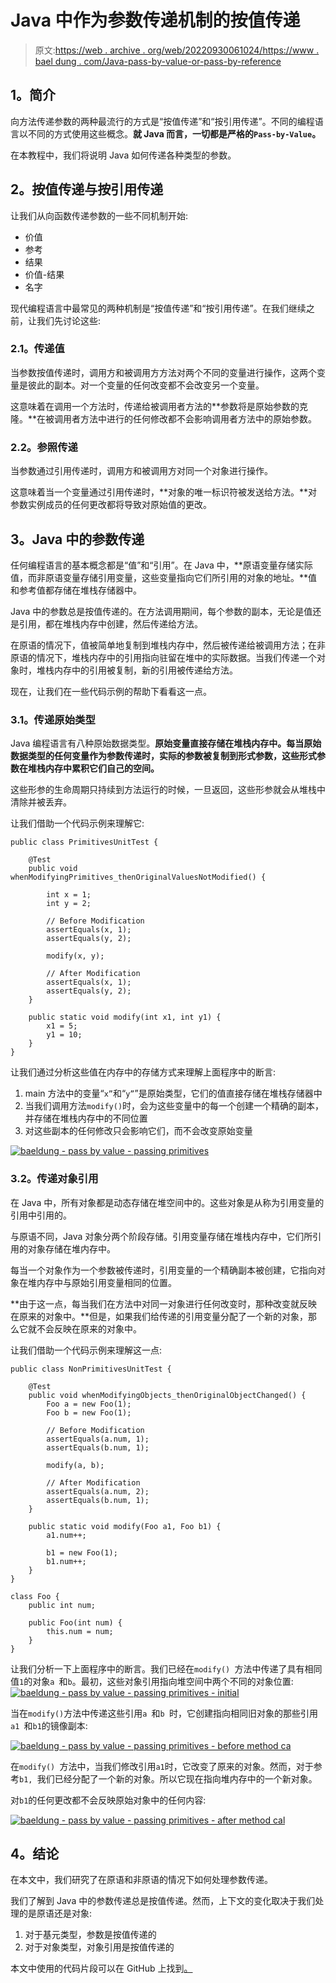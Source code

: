 # Java 中作为参数传递机制的按值传递

> 原文:[https://web . archive . org/web/20220930061024/https://www . bael dung . com/Java-pass-by-value-or-pass-by-reference](https://web.archive.org/web/20220930061024/https://www.baeldung.com/java-pass-by-value-or-pass-by-reference)

## **1。简介**

向方法传递参数的两种最流行的方式是“按值传递”和“按引用传递”。不同的编程语言以不同的方式使用这些概念。**就 Java 而言，一切都是严格的`Pass-by-Value`。**

在本教程中，我们将说明 Java 如何传递各种类型的参数。

## **2。按值传递与按引用传递**

让我们从向函数传递参数的一些不同机制开始:

*   价值
*   参考
*   结果
*   价值-结果
*   名字

现代编程语言中最常见的两种机制是“按值传递”和“按引用传递”。在我们继续之前，让我们先讨论这些:

### **2.1。传递值**

当参数按值传递时，调用方和被调用方方法对两个不同的变量进行操作，这两个变量是彼此的副本。对一个变量的任何改变都不会改变另一个变量。

这意味着在调用一个方法时，传递给被调用者方法的**参数将是原始参数的克隆。**在被调用者方法中进行的任何修改都不会影响调用者方法中的原始参数。

### **2.2。参照传递**

当参数通过引用传递时，调用方和被调用方对同一个对象进行操作。

这意味着当一个变量通过引用传递时，**对象的唯一标识符被发送给方法。**对参数实例成员的任何更改都将导致对原始值的更改。

## **3。Java 中的参数传递**

任何编程语言的基本概念都是“值”和“引用”。在 Java 中，**原语变量存储实际值，而非原语变量存储引用变量，这些变量指向它们所引用的对象的地址。**值和参考值都存储在堆栈存储器中。

Java 中的参数总是按值传递的。在方法调用期间，每个参数的副本，无论是值还是引用，都在堆栈内存中创建，然后传递给方法。

在原语的情况下，值被简单地复制到堆栈内存中，然后被传递给被调用方法；在非原语的情况下，堆栈内存中的引用指向驻留在堆中的实际数据。当我们传递一个对象时，堆栈内存中的引用被复制，新的引用被传递给方法。

现在，让我们在一些代码示例的帮助下看看这一点。

### **3.1。传递原始类型**

Java 编程语言有八种原始数据类型。**原始变量直接存储在堆栈内存中。每当原始数据类型的任何变量作为参数传递时，实际的参数被复制到形式参数，这些形式参数在堆栈内存中累积它们自己的空间。**

这些形参的生命周期只持续到方法运行的时候，一旦返回，这些形参就会从堆栈中清除并被丢弃。

让我们借助一个代码示例来理解它:

```
public class PrimitivesUnitTest {

    @Test
    public void whenModifyingPrimitives_thenOriginalValuesNotModified() {

        int x = 1;
        int y = 2;

        // Before Modification
        assertEquals(x, 1);
        assertEquals(y, 2);

        modify(x, y);

        // After Modification
        assertEquals(x, 1);
        assertEquals(y, 2);
    }

    public static void modify(int x1, int y1) {
        x1 = 5;
        y1 = 10;
    }
} 
```

让我们通过分析这些值在内存中的存储方式来理解上面程序中的断言:

1.  main 方法中的变量“`x”`和“`y”`”是原始类型，它们的值直接存储在堆栈存储器中
2.  当我们调用方法`modify()`时，会为这些变量中的每一个创建一个精确的副本，并存储在堆栈内存中的不同位置
3.  对这些副本的任何修改只会影响它们，而不会改变原始变量

[![baeldung - pass by value - passing primitives](../Images/127694489ac7ec1608f96f06227de2f9.png)](/web/20220923231236/https://www.baeldung.com/wp-content/uploads/2018/05/baeldung_-_pass_by_value_-_passing_primitives.jpg)

### **3.2。传递对象引用**

在 Java 中，所有对象都是动态存储在堆空间中的。这些对象是从称为引用变量的引用中引用的。

与原语不同，Java 对象分两个阶段存储。引用变量存储在堆栈内存中，它们所引用的对象存储在堆内存中。

每当一个对象作为一个参数被传递时，引用变量的一个精确副本被创建，它指向对象在堆内存中与原始引用变量相同的位置。

**由于这一点，每当我们在方法中对同一对象进行任何改变时，那种改变就反映在原来的对象中。**但是，如果我们给传递的引用变量分配了一个新的对象，那么它就不会反映在原来的对象中。

让我们借助一个代码示例来理解这一点:

```
public class NonPrimitivesUnitTest {

    @Test
    public void whenModifyingObjects_thenOriginalObjectChanged() {
        Foo a = new Foo(1);
        Foo b = new Foo(1);

        // Before Modification
        assertEquals(a.num, 1);
        assertEquals(b.num, 1);

        modify(a, b);

        // After Modification
        assertEquals(a.num, 2);
        assertEquals(b.num, 1);
    }

    public static void modify(Foo a1, Foo b1) {
        a1.num++;

        b1 = new Foo(1);
        b1.num++;
    }
}

class Foo {
    public int num;

    public Foo(int num) {
        this.num = num;
    }
}
```

让我们分析一下上面程序中的断言。我们已经在`modify() `方法中传递了具有相同值`1`的对象`a `和`b`。最初，这些对象引用指向堆空间中两个不同的对象位置:
[![baeldung - pass by value - passing primitives - initial](../Images/5d68e3d4cd82720c232e68b4290a4f18.png)](/web/20220923231236/https://www.baeldung.com/wp-content/uploads/2018/05/baeldung_-_pass_by_value_-_passing_primitives_-_initial.jpg)

当在`modify()`方法中传递这些引用`a `和`b `时，它创建指向相同旧对象的那些引用`a1 `和`b1`的镜像副本:

[![baeldung - pass by value - passing primitives - before method ca](../Images/c126e4b09cb72b1942a6139511cce16d.png)](/web/20220923231236/https://www.baeldung.com/wp-content/uploads/2018/05/baeldung_-_pass_by_value_-_passing_primitives_-_before_method_ca.jpg)

在`modify() `方法中，当我们修改引用`a1`时，它改变了原来的对象。然而，对于参考`b1, `我们已经分配了一个新的对象。所以它现在指向堆内存中的一个新对象。

对`b1`的任何更改都不会反映原始对象中的任何内容:

[![baeldung - pass by value - passing primitives - after method cal](../Images/e13070d0f338d8a35ec889f906d0872a.png)](/web/20220923231236/https://www.baeldung.com/wp-content/uploads/2018/05/baeldung_-_pass_by_value_-_passing_primitives_-_after_method_cal.jpg)

## **4。结论**

在本文中，我们研究了在原语和非原语的情况下如何处理参数传递。

我们了解到 Java 中的参数传递总是按值传递。然而，上下文的变化取决于我们处理的是原语还是对象:

1.  对于基元类型，参数是按值传递的
2.  对于对象类型，对象引用是按值传递的

本文中使用的代码片段可以在 GitHub 上找到[。](https://web.archive.org/web/20220923231236/https://github.com/eugenp/tutorials/tree/master/core-java-modules/core-java-lang-oop-others)